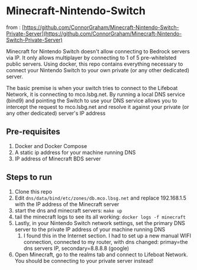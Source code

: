 # Minecraft-Nintendo-Switch

from : [https://github.com/ConnorGraham/Minecraft-Nintendo-Switch-Private-Server](https://github.com/ConnorGraham/Minecraft-Nintendo-Switch-Private-Server)

Minecraft for Nintendo Switch doesn't allow connecting to Bedrock servers via IP. It only allows multiplayer by connecting to 1 of 5 pre-whitelsted public servers. Using docker, this repo contains everything necessary to connect your Nintendo Switch to your own private (or any other dedicated) server.

The basic premise is when your switch tries to connect to the Lifeboat Network, it is connecting to mco.lsbg.net. By running a local DNS service (bind9) and pointing the Switch to use your DNS service allows you to intercept the request to mco.lsbg.net and resolve it against your private (or any other dedicated) server's IP address

## Pre-requisites
1. Docker and Docker Compose
2. A static ip address for your machine running DNS
3. IP address of Minecraft BDS server

## Steps to run
1. Clone this repo
2. Edit `dns/data/bind/etc/zones/db.mco.lbsg.net` and replace 192.168.1.5 with the IP address of the Minecraft server
3. start the dns and minecraft servers: `make up`
4. tail the minecraft logs to see its all working: `docker logs -f minecraft`
5. Lastly, in your Nintendo Switch network settings, set the primary DNS server to the private IP address of your machine running DNS
   1. I found this in the Internet section. I had to set up a new manual WIFI connection, connected to my router, with dns changed: primay=the dns servers IP, secondary=8.8.8.8 (google)
6. Open Minecraft, go to the realms tab and connect to Lifeboat Network. You should be connecting to your private server instead!
